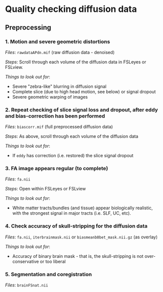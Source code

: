 # Quality checking diffusion data

## Preprocessing

### 1. Motion and severe geometric distortions

_Files_: `rawdataAPdn.mif` (raw diffusion data - denoised)

_Steps_: Scroll through each volume of the diffusion data in FSLeyes or FSLview.

_Things to look out for_: 

* Severe "zebra-like" blurring in diffusion signal
* Complete slice (due to high head motion, see below) or signal dropout
* Severe geometric warping of images

### 2. Repeat checking of slice signal loss and dropout, after eddy and bias-correction has been performed

_Files_: `biascorr.mif` (full preprocessed diffusion data)

_Steps_: As above, scroll through each volume of the diffusion data

_Things to look out for_:

* If `eddy` has correction (i.e. restored) the slice signal dropout

### 3. FA image appears regular (to complete)

_Files_: `fa.nii`

_Steps_: Open within FSLeyes or FSLview

_Things to look out for_:

* White matter tracts/bundles (and tissue) appear biologically realistic, with the strongest signal in major tracts (i.e. SLF, UC, etc).

### 4. Check accuracy of skull-stripping for the diffusion data

_Files_: `fa.nii`, `iterbrainmask.nii` or `biasmeanb0bet_mask.nii.gz` (as overlay)

_Things to look out for_:

* Accuracy of binary brain mask - that is, the skull-stripping is not over-conservative or too liberal

### 5. Segmentation and coregistration

_Files_: `brainFSnat.nii`
